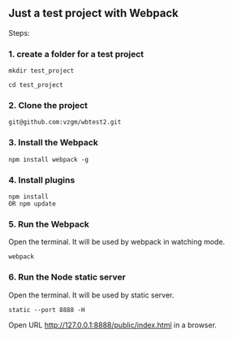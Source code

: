 ## Just a test project with Webpack

Steps:

### 1. create a folder for a test project
```
mkdir test_project
```
```
cd test_project
```

### 2. Clone the project
```
git@github.com:vzgm/wbtest2.git
```

### 3. Install the Webpack
```
npm install webpack -g
```

### 4. Install plugins
```
npm install
OR npm update
```

### 5. Run the Webpack

Open the terminal. It will be used by webpack in watching mode.

```
webpack
```

### 6. Run the Node static server

Open the terminal. It will be used by static server.

```
static --port 8888 -H
```
Open URL http://127.0.0.1:8888/public/index.html in a browser.

